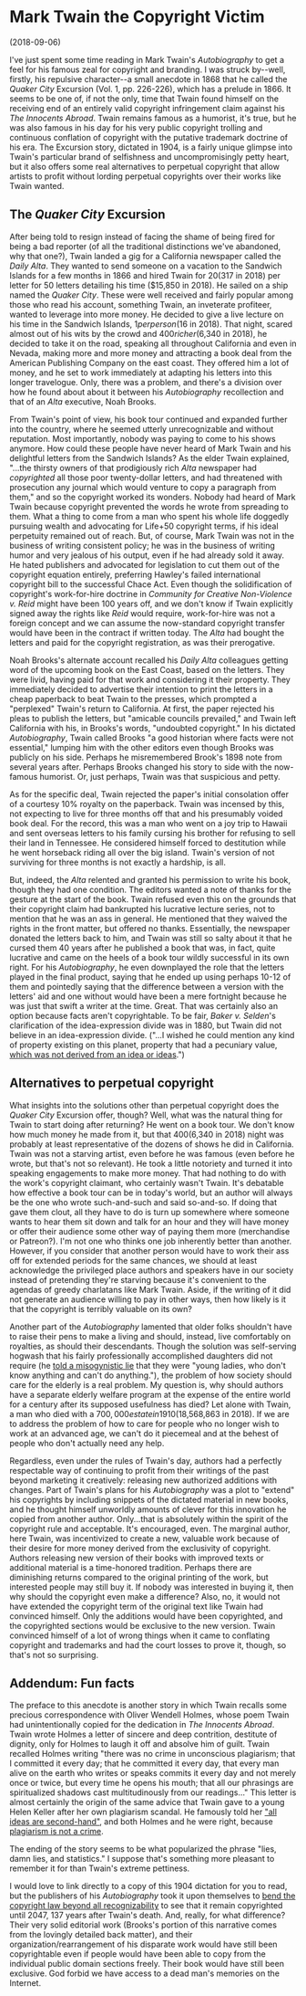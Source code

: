 # Mark Twain the Copyright Victim
(2018-09-06)

I've just spent some time reading in Mark Twain's *Autobiography* to get a feel
for his famous zeal for copyright and branding. I was struck by--well,
firstly, his repulsive character--a small anecdote in 1868 that he called the
*Quaker City* Excursion (Vol. 1, pp. 226-226), which has a prelude in 1866. It
seems to be one of, if not the only, time that Twain found himself on the
receiving end of an entirely valid copyright infringement claim against his *The
Innocents Abroad*. Twain remains famous as a humorist, it's true, but he was
also famous in his day for his very public copyright trolling and continuous
conflation of copyright with the putative trademark doctrine of his era. The
Excursion story, dictated in 1904, is a fairly unique glimpse into Twain's
particular brand of selfishness and uncompromisingly petty heart, but it also
offers some real alternatives to perpetual copyright that allow artists to
profit without lording perpetual copyrights over their works like Twain wanted.

## The *Quaker City* Excursion
After being told to resign instead of facing the shame of being fired for being
a bad reporter (of all the traditional distinctions we've abandoned, why that
one?), Twain landed a gig for a California newspaper called the *Daily Alta*.
They wanted to send someone on a vacation to the Sandwich Islands for a few
months in 1866 and hired Twain for $20 ($317 in 2018) per letter for 50 letters
detailing his time ($15,850 in 2018). He sailed on a ship named the *Quaker
City*. These were well received and fairly popular among those who read his
account, something Twain, an inveterate profiteer, wanted to leverage into more
money. He decided to give a live lecture on his time in the Sandwich Islands,
$1 per person ($16 in 2018). That night, scared almost out of his wits by the
crowd and $400 richer ($6,340 in 2018), he decided to take it on the road,
speaking all throughout California and even in Nevada, making more and more
money and attracting a book deal from the American Publishing Company on the
east coast. They offered him a lot of money, and he set to work immediately at
adapting his letters into this longer travelogue. Only, there was a problem,
and there's a division over how he found about about it between his
*Autobiography* recollection and that of an *Alta* executive, Noah Brooks.

From Twain's point of view, his book tour continued and expanded further into
the country, where he seemed utterly unrecognizable and without reputation. Most
importantly, nobody was paying to come to his shows anymore. How could these
people have never heard of Mark Twain and his delightful letters from the
Sandwich Islands? As the elder Twain explained, "...the thirsty owners of that
prodigiously rich *Alta* newspaper had *copyrighted* all those poor
twenty-dollar letters, and had threatened with prosecution any journal which
would venture to copy a paragraph from them," and so the copyright worked its
wonders. Nobody had heard of Mark Twain because copyright prevented the words he
wrote from spreading to them. What a thing to come from a man who spent his
whole life doggedly pursuing wealth and advocating for Life+50 copyright terms,
if his ideal perpetuity remained out of reach. But, of course, Mark Twain was
not in the business of writing consistent policy; he was in the business of
writing humor and very jealous of his output, even if he had already sold it
away. He hated publishers and advocated for legislation to cut them out of the
copyright equation entirely, preferring Hawley's failed international copyright
bill to the successful Chace Act. Even though the solidification of copyright's
work-for-hire doctrine in *Community for Creative Non-Violence v. Reid* might
have been 100 years off, and we don't know if Twain explicitly signed away the
rights like *Reid* would require, work-for-hire was not a foreign concept and we
can assume the now-standard copyright transfer would have been in the contract
if written today. The *Alta* had bought the letters and paid for the copyright
registration, as was their prerogative.

Noah Brooks's alternate account recalled his *Daily Alta* colleagues getting
word of the upcoming book on the East Coast, based on the letters. They were
livid, having paid for that work and considering it their property. They
immediately decided to advertise their intention to print the letters in a cheap
paperback to beat Twain to the presses, which prompted a "perplexed" Twain's
return to California. At first, the paper rejected his pleas to publish the
letters, but "amicable councils prevailed," and Twain left California with his,
in Brooks's words, "undoubted copyright." In his dictated *Autobiography*, Twain
called Brooks "a good historian where facts were not essential," lumping him
with the other editors even though Brooks was publicly on his side. Perhaps he
misremembered Brook's 1898 note from several years after. Perhaps Brooks changed
his story to side with the now-famous humorist. Or, just perhaps, Twain was that
suspicious and petty.

As for the specific deal, Twain rejected the paper's initial consolation offer
of a courtesy 10% royalty on the paperback. Twain was incensed by
this, not expecting to live for three months off that and his presumably voided
book deal. For the record, this was a man who went on a joy trip to Hawaii and
sent overseas letters to his family cursing his brother for refusing to sell
their land in Tennessee. He considered himself forced to destitution while he
went horseback riding all over the big island. Twain's version of not surviving
for three months is not exactly a hardship, is all.

But, indeed, the *Alta* relented and granted his permission to write his book,
though they had one condition. The editors wanted a note of thanks for the
gesture at the start of the book. Twain refused even this on the grounds that
their copyright claim had bankrupted his lucrative lecture series, not to
mention that he was an ass in general. He mentioned that they waived the rights
in the front matter, but offered no thanks. Essentially, the newspaper donated
the letters back to him, and Twain was still so salty about it that he cursed
them 40 years after he published a book that was, in fact, quite lucrative
and came on the heels of a book tour wildly successful in its own right. For his
*Autobiography*, he even downplayed the role that the letters played in the
final product, saying that he ended up using perhaps 10-12 of them and pointedly
saying that the difference between a version with the letters' aid and one
without would have been a mere fortnight because he was just that swift a writer
at the time. Great. That was certainly also an option because facts aren't
copyrightable. To be fair, *Baker v. Selden*'s clarification of the
idea-expression divide was in 1880, but Twain did not believe in an 
idea-expression divide. ("...I wished he could mention any kind of property
existing on this planet, property that had a pecuniary value, [which was not 
derived from an idea or ideas](http://www.thepublicdomain.org/2014/07/19/mark-twain-on-the-need-for-perpetual-copyright/).")

## Alternatives to perpetual copyright
What insights into the solutions other than perpetual copyright does the *Quaker
City* Excursion offer, though? Well, what was the natural thing for Twain to
start doing after returning? He went on a book tour. We don't know how much
money he made from it, but that $400 ($6,340 in 2018) night was probably at
least representative of the dozens of shows he did in California. Twain was not
a starving artist, even before he was famous (even before he wrote, but that's
not so relevant). He took a little notoriety and turned it into speaking
engagements to make more money. That had nothing to do with the work's copyright
claimant, who certainly wasn't Twain. It's debatable how effective a book tour
can be in today's world, but an author will always be the one who wrote
such-and-such and said so-and-so. If doing that gave them clout, all they have
to do is turn up somewhere where someone wants to hear them sit down and talk
for an hour and they will have money or offer their audience some other way of
paying them more (merchandise or Patreon?). I'm not one who thinks one job
inherently better than another. However, if you consider that another person
would have to work their ass off for extended periods for the same chances,
we should at least acknowledge the privileged place authors and speakers
have in our society instead of pretending they're starving because it's
convenient to the agendas of greedy charlatans like Mark Twain. Aside, if
the writing of it did not generate an audience willing to pay in other ways,
then how likely is it that the copyright is terribly valuable on its own?

Another part of the *Autobiography* lamented that older folks shouldn't have to
raise their pens to make a living and should, instead, live comfortably on
royalties, as should their descendants. Though the solution was self-serving
hogwash that his fairly professionally accomplished daughters did not require
(he [told a misogynistic
lie](https://www.uspto.gov/learning-and-resources/newsletter/inventors-eye/mark-twains-copyright-fight)
that they were "young ladies, who don't know anything and can't do anything."),
the problem of how society should care for the elderly is a real problem. My 
question is, why should authors have a separate elderly welfare program at the
expense of the entire world for a century after its supposed usefulness has died?
Let alone with Twain, a man who died with a $700,000 estate in 1910 ($18,568,863
in 2018). If we are to address the problem of how to care for people who no longer
wish to work at an advanced age, we can't do it piecemeal and at the behest of 
people who don't actually need any help.

Regardless, even under the rules of Twain's day, authors had a perfectly
respectable way of continuing to profit from their writings of the past beyond
marketing it creatively: releasing new authorized additions with changes. Part
of Twain's plans for his *Autobiography* was a plot to "extend" his copyrights
by including snippets of the dictated material in new books, and he thought
himself unworldly amounts of clever for this innovation he copied from another
author. Only...that is absolutely within the spirit of the copyright rule and
acceptable. It's encouraged, even. The marginal author, here Twain, was
incentivized to create a new, valuable work because of their desire for more
money derived from the exclusivity of copyright. Authors releasing new version
of their books with improved texts or additional material is a time-honored
tradition. Perhaps there are diminishing returns compared to the original
printing of the work, but interested people may still buy it. If nobody was
interested in buying it, then why should the copyright even make a difference?
Also, no, it would not have extended the copyright term of the original text
like Twain had convinced himself. Only the additions would have been
copyrighted, and the copyrighted sections would be exclusive to the new version.
Twain convinced himself of a lot of wrong things when it came to conflating
copyright and trademarks and had the court losses to prove it, though, so that's
not so surprising.

## Addendum: Fun facts
The preface to this anecdote is another story in which Twain recalls some
precious correspondence with Oliver Wendell Holmes, whose poem Twain had
unintentionally copied for the dedication in *The Innocents Abroad*. Twain wrote
Holmes a letter of sincere and deep contrition, destitute of dignity, only for
Holmes to laugh it off and absolve him of guilt. Twain recalled Holmes writing
"there was no crime in unconscious plagiarism; that I committed it every day;
that he committed it every day, that every man alive on the earth who writes or
speaks commits it every day and not merely once or twice, but every time he
opens his mouth; that all our phrasings are spiritualized shadows cast
multitudinously from our readings..." This letter is almost certainly the origin
of the same advice that Twain gave to a young Helen Keller after her own
plagiarism scandal. He famously told her ["all ideas are
second-hand"](https://www.brainpickings.org/2012/05/10/mark-twain-helen-keller-plagiarism-originality/),
and both Holmes and he were right, because [plagiarism is not
a crime](https://papers.ssrn.com/sol3/papers.cfm?abstract_id=2752139). 

The ending of the story seems to be what popularized the phrase "lies,
damn lies, and statistics." I suppose that's something more pleasant to remember
it for than Twain's extreme pettiness.

I would love to link directly to a copy of this 1904 dictation for you to read,
but the publishers of his *Autobiography* took it upon themselves to [bend the
copyright law beyond all
recognizability](http://www.bollier.org/mark-twains-final-copyright-crusade) to
see that it remain copyrighted until 2047, 137 years after Twain's death. And,
really, for what difference? Their very solid editorial work (Brooks's portion
of this narrative comes from the lovingly detailed back matter), and their
organization/rearrangement of his disparate work would have still been
copyrightable even if people would have been able to copy from the individual
public domain sections freely. Their book would have still been exclusive. God
forbid we have access to a dead man's memories on the Internet.
